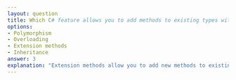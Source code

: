 ```yaml
---
layout: question
title: Which C# feature allows you to add methods to existing types without modifying them?
options:
- Polymorphism
- Overloading
- Extension methods
- Inheritance
answer: 3
explanation: "Extension methods allow you to add new methods to existing types without modifying their source code or creating derived types. They are defined as static methods in static classes."
---
```

